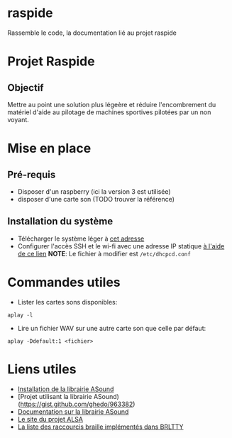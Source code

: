 # raspide
Rassemble le code, la documentation lié au projet raspide
# Projet Raspide
## Objectif

Mettre au point une solution plus légeère et réduire l'encombrement du matériel d'aide au pilotage de machines sportives pilotées par un non voyant.

# Mise en place

## Pré-requis

* Disposer d'un raspberry (ici la version 3 est utilisée)
* disposer d'une carte son (TODO trouver la référence)


## Installation du système

* Télécharger le système léger à [cet adresse](https://downloads.raspberrypi.org/raspbian_lite_latest)
* Configurer l'accès SSH et le wi-fi avec une adresse IP statique [à l'aide de ce lien](https://raspbian-france.fr/raspberry-pi-sans-ecran-sans-clavier/)
**NOTE**: Le fichier à modifier est `/etc/dhcpcd.conf`
# Commandes utiles
* Lister les cartes sons disponibles:

```
aplay -l
```

* Lire un fichier WAV sur une autre carte son que celle par défaut:

```
aplay -Ddefault:1 <fichier>
```

# Liens utiles
* [Installation de la librairie ASound](https://raspberrypi.stackexchange.com/questions/13171/how-to-get-alsa-lib-on-raspbian)
* [Projet utilisant la librairie ASound)(https://gist.github.com/ghedo/963382)
* [Documentation sur la librairie ASound](https://www.alsa-project.org/alsa-doc/alsa-lib/pcm.html)
* [Le site du projet ALSA](http://www.alsa-project.org/main/index.php/SoundcardTesting)
* [La liste des raccourcis braille implémentés dans BRLTTY](http://mielke.cc/brltty/doc/KeyBindings/brl-eu-esys_medium.html)
